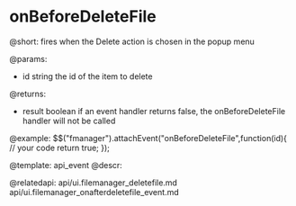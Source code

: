 onBeforeDeleteFile
=============

@short:
	fires when the Delete action is chosen in the popup menu

@params:	
  
- id		string			the id of the item to delete

@returns:
- result		boolean		if an event handler returns false, the onBeforeDeleteFile handler will not be called

   
@example:
$$("fmanager").attachEvent("onBeforeDeleteFile",function(id){
    // your code
    return true;
});

@template:	api_event
@descr:

@relatedapi:
api/ui.filemanager_deletefile.md
api/ui.filemanager_onafterdeletefile_event.md


